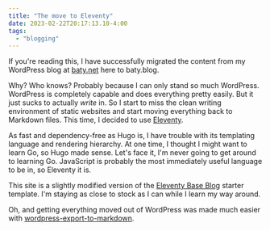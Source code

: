 ```yaml
---
title: "The move to Eleventy"
date: 2023-02-22T20:17:13.10-4:00
tags:
  - "blogging"
---
```


If you're reading this, I have successfully migrated the content from my WordPress blog at [baty.net](https://baty.net) here to baty.blog.

Why? Who knows? Probably because I can only stand so much WordPress. WordPress is completely capable and does everything pretty easily. But it just sucks to actually _write_ in. So I start to miss the clean writing environment of static websites and start moving everything back to Markdown files. This time, I decided to use [Eleventy](https://11ty.dev).

As fast and dependency-free as Hugo is, I have trouble with its templating language and rendering hierarchy. At one time, I thought I might want to learn Go, so Hugo made sense. Let's face it, I'm never going to get around to learning Go. JavaScript is probably the most immediately useful language to be in, so Eleventy it is.

This site is a slightly modified version of the [Eleventy Base Blog](https://github.com/11ty/eleventy-base-blog) starter template. I'm staying as close to stock as I can while I learn my way around.

Oh, and getting everything moved out of WordPress was made much easier with [wordpress-export-to-markdown](https://github.com/lonekorean/wordpress-export-to-markdown). 


